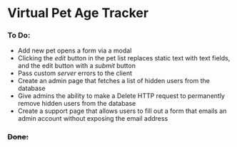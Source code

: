 # Virtual Pet Age Tracker

### To Do:

- Add new pet opens a form via a modal
- Clicking the _edit_ button in the pet list replaces static text with text fields, and the edit button with a _submit_ button
- Pass custom _server_ errors to the client
- Create an admin page that fetches a list of hidden users from the database
- Give admins the ability to make a Delete HTTP request to permanently remove hidden users from the database
- Create a support page that allows users to fill out a form that emails an admin account without exposing the email address

### ~~Done:~~
